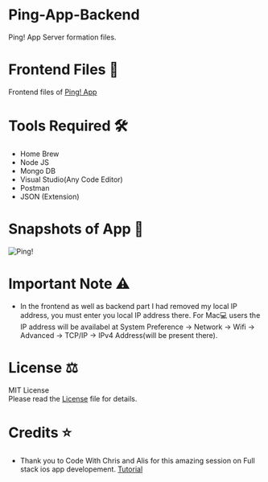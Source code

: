 # Ping-App-Backend
Ping! App Server formation files.

# Frontend Files 🌉
Frontend files of [Ping! App](https://github.com/gokulnair2001/Ping-)

# Tools Required 🛠
* Home Brew
* Node JS
* Mongo DB
* Visual Studio(Any Code Editor)
* Postman 
* JSON (Extension)

# Snapshots of App 📸

![Ping!](https://user-images.githubusercontent.com/56252259/100341173-3ad46d00-3002-11eb-9225-b91a457ded4a.png)

# Important Note ⚠️
* In the frontend as well as backend part I had removed my local IP address, you must enter you local IP address there. For Mac💻 users the IP address will be 
availabel at System Preference -> Network -> Wifi -> Advanced -> TCP/IP -> IPv4 Address(will be present there).

# License ⚖️  

MIT License<br> Please read the [License](https://github.com/gokulnair2001/Ping-App-Backend/blob/master/LICENSE) file for details.

# Credits ⭐️
* Thank you to Code With Chris and Alis for this amazing session on Full stack ios app developement. [Tutorial](https://www.youtube.com/watch?v=vKCdVAg5h40)
